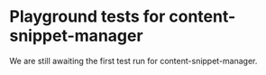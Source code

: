 # Playground tests for content-snippet-manager
We are still awaiting the first test run for content-snippet-manager.
